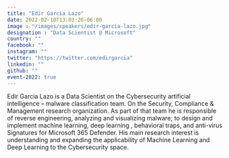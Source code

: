 ```yaml
---
title: "Edir Garcia Lazo"
date: 2022-02-10T13:03:26-06:00
image : "/images/speakers/edir-garcia-lazo.jpg"
designation : "Data Scientist @ Microsoft"
country: ""
facebook: ""
instagram: ""
twitter: "https://twitter.com/edirgarcia"
linkedin: ""
github: ""
event-2022: true
---
```


Edir Garcia Lazo is a Data Scientist on the Cybersecurity artificial intelligence – malware classification team. On the Security, Compliance & Management research organization. As part of that team he is responsible of reverse engineering, analyzing and visualizing malware; to design and implement machine learning, deep learning , behavioral traps, and anti-virus Signatures for Microsoft 365 Defender. His main research interest is understanding and expanding the applicability of Machine Learning and Deep Learning to the Cybersecurity space.